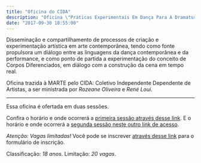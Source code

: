 ```yaml
---
title: "Oficina do CIDA"
description: "Oficina \"Práticas Experimentais Em Dança Para A Dramaturgia Em Tempo\", do CIDA – RN"
date: "2017-09-30 18:55:00"
---
```


Disseminação e compartilhamento de processos de criação e experimentação artística em arte contemporânea, tendo como fonte propulsora um diálogo entre as linguagens da dança contemporânea e da performance, e como ponto de partida a experimentação do conceito de Corpos Diferenciados, em diálogo com a construção da cena em tempo real.

Oficina trazida à MARTE pelo CIDA: Coletivo Independente Dependente de Artistas, a ser ministrada por *Rozeane Oliveira* e *René Loui*.

----------------------

Essa oficina é ofertada em duas sessões.

Confira o horário e onde ocorrerá a [primeira sessão através desse link](/programacao.html#horarios?oficina-cida-primeira-sessao).
E o horário e onde ocorrerá a [segunda sessão neste outro link de acesso](/programacao.html#horarios?oficina-cida-segunda-sessao).

*Atenção: Vagas limitadas!* Você pode se inscrever [através desse link](https://docs.google.com/forms/d/e/1FAIpQLScbT019azyNxbmGJuQvzJjl6tw8951qM-1eXDYpiKNf15RiCw/viewform) para o formulário de inscrição.

Classificação: *18 anos*.
Limitação: *20 vagas*.
